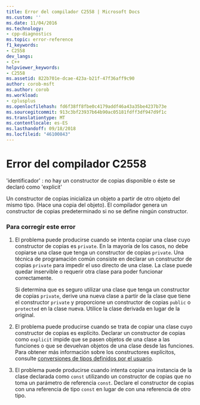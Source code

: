 ```yaml
---
title: Error del compilador C2558 | Microsoft Docs
ms.custom: ''
ms.date: 11/04/2016
ms.technology:
- cpp-diagnostics
ms.topic: error-reference
f1_keywords:
- C2558
dev_langs:
- C++
helpviewer_keywords:
- C2558
ms.assetid: 822b701e-dcae-423a-b21f-47f36aff9c90
author: corob-msft
ms.author: corob
ms.workload:
- cplusplus
ms.openlocfilehash: fd6f38ff8fbe0c4179addf46a43a35be4237b73e
ms.sourcegitcommit: 913c3bf23937b64b90ac05181fdff3df947d9f1c
ms.translationtype: MT
ms.contentlocale: es-ES
ms.lasthandoff: 09/18/2018
ms.locfileid: "46100843"
---
```

# <a name="compiler-error-c2558"></a>Error del compilador C2558

'identificador' : no hay un constructor de copias disponible o éste se declaró como 'explicit'

Un constructor de copias inicializa un objeto a partir de otro objeto del mismo tipo. (Hace una copia del objeto). El compilador genera un constructor de copias predeterminado si no se define ningún constructor.

### <a name="to-fix-this-error"></a>Para corregir este error

1. El problema puede producirse cuando se intenta copiar una clase cuyo constructor de copias es `private`. En la mayoría de los casos, no debe copiarse una clase que tenga un constructor de copias `private`. Una técnica de programación común consiste en declarar un constructor de copias `private` para impedir el uso directo de una clase. La clase puede quedar inservible o requerir otra clase para poder funcionar correctamente.

     Si determina que es seguro utilizar una clase que tenga un constructor de copias `private`, derive una nueva clase a partir de la clase que tiene el constructor `private` y proporcione un constructor de copias `public` o `protected` en la clase nueva. Utilice la clase derivada en lugar de la original.

1. El problema puede producirse cuando se trata de copiar una clase cuyo constructor de copias es explícito. Declarar un constructor de copias como `explicit` impide que se pasen objetos de una clase a las funciones o que se devuelvan objetos de una clase desde las funciones. Para obtener más información sobre los constructores explícitos, consulte [conversiones de tipos definidos por el usuario](../../cpp/user-defined-type-conversions-cpp.md).

1. El problema puede producirse cuando intenta copiar una instancia de la clase declarada como `const` utilizando un constructor de copias que no toma un parámetro de referencia `const`. Declare el constructor de copias con una referencia de tipo `const` en lugar de con una referencia de otro tipo.